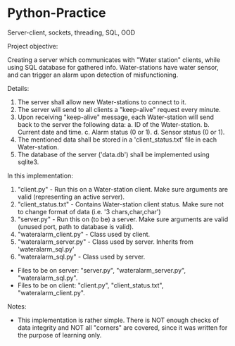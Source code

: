 # Python-Practice
Server-client, sockets, threading, SQL, OOD

Project objective:

  Creating a server which communicates with "Water station" clients, while using SQL database for gathered info.
  Water-stations have water sensor, and can trigger an alarm upon detection of misfunctioning.

Details:

  1. The server shall allow new Water-stations to connect to it.
  2. The server will send to all clients a "keep-alive" request every minute.
  3. Upon receiving "keep-alive" message, each Water-station will send back to the server the following data:
    a. ID of the Water-station.
    b. Current date and time.
    c. Alarm status (0 or 1).
    d. Sensor status (0 or 1).
  4. The mentioned data shall be stored in a 'client_status.txt' file in each Water-station.
  5. The database of the server ('data.db') shall be implemented using sqlite3.

In this implementation:

  1. "client.py" - Run this on a Water-station client. Make sure arguments are valid (representing an active server).
  2. "client_status.txt" - Contains Water-station client status. Make sure not to change format of data (i.e. '3 chars,char,char')
  3. "server.py" - Run this on (to be) a server. Make sure arguments are valid (unused port, path to database is valid).
  4. "wateralarm_client.py" - Class used by client. 
  5. "wateralarm_server.py" - Class used by server. Inherits from 'wateralarm_sql.py'
  6. "wateralarm_sql.py" - Class used by server.
  
  - Files to be on server: "server.py", "wateralarm_server.py", "wateralarm_sql.py".
  - Files to be on client: "client.py", "client_status.txt", "wateralarm_client.py".
  
Notes:

  - This implementation is rather simple. There is NOT enough checks of data integrity and NOT all "corners" are covered, since it was written for the purpose of learning only.
